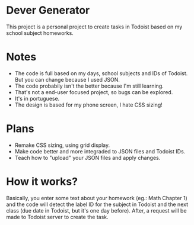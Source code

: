 # Dever Generator
This project is a personal project to create tasks in Todoist based on my school subject homeworks.

# Notes
- The code is full based on my days, school subjects and IDs of Todoist. But you can change because I used JSON.
- The code probabily isn't the better because I'm still learning.
- That's not a end-user focused project, so bugs can be explored.
- It's in portuguese.
- The design is based for my phone screen, I hate CSS sizing!

# Plans
- Remake CSS sizing, using grid display.
- Make code better and more integraded to JSON files and Todoist IDs.
- Teach how to "upload" your JSON files and apply changes.

# How it works?
Basically, you enter some text about your homework (eg.: Math Chapter 1) and the code will detect the label ID for the subject in Todoist and the next class (due date in Todoist, but it's one day before). After, a request will be made to Todoist server to create the task.
